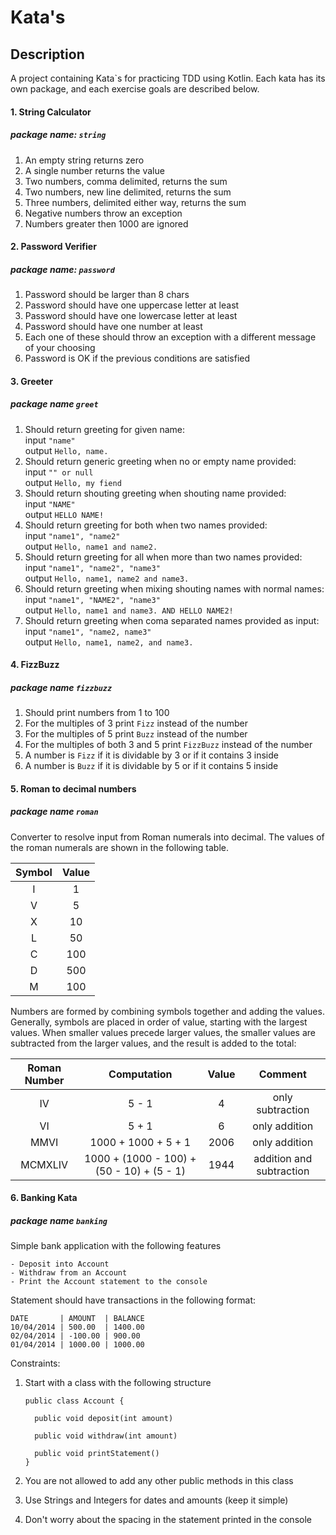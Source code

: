 # Kata's

## Description
A project containing Kata`s for practicing TDD using Kotlin. Each kata has its own package, and each exercise goals are described below.

#### 1. String Calculator
##### package name: `string`
1. An empty string returns zero
2. A single number returns the value
3. Two numbers, comma delimited, returns the sum
4. Two numbers, new line delimited, returns the sum
5. Three numbers, delimited either way, returns the sum
6. Negative numbers throw an exception
7. Numbers greater then 1000 are ignored

#### 2. Password Verifier
##### package name: `password`
1. Password should be larger than 8 chars
2. Password should have one uppercase letter at least
3. Password should have one lowercase letter at least
4. Password should have one number at least
5. Each one of these should throw an exception with a different message of your choosing
6. Password is OK if the previous conditions are satisfied

#### 3. Greeter
##### package name `greet`
1. Should return greeting for given name:  
 input ```"name"```  
 output ```Hello, name.```  
2. Should return generic greeting when no or empty name provided:   
 input ```"" or null```  
 output ```Hello, my fiend```  
3. Should return shouting greeting when shouting name provided:  
 input ```"NAME"```  
 output ```HELLO NAME!```  
4. Should return greeting for both when two names provided:  
 input ```"name1", "name2"```  
 output ```Hello, name1 and name2.```  
5. Should return greeting for all when more than two names provided:  
 input ```"name1", "name2", "name3"```  
 output ```Hello, name1, name2 and name3.```  
6. Should return greeting when mixing shouting names with normal names:  
 input ```"name1", "NAME2", "name3"```  
 output ```Hello, name1 and name3. AND HELLO NAME2!```
7. Should return greeting when coma separated names provided as input:  
 input ```"name1", "name2, name3"```  
 output ```Hello, name1, name2, and name3.```
 
#### 4. FizzBuzz
##### package name `fizzbuzz`
1. Should print numbers from 1 to 100
2. For the multiples of 3 print `Fizz` instead of the number
3. For the multiples of 5 print `Buzz` instead of the number
4. For the multiples of both 3 and 5 print `FizzBuzz` instead of the number
5. A number is `Fizz` if it is dividable by 3 or if it contains 3 inside
6. A number is `Buzz` if it is dividable by 5 or if it contains 5 inside

#### 5. Roman to decimal numbers
##### package name `roman`
Converter to resolve input from Roman numerals into decimal. The values of the roman numerals are shown in the following table.

| Symbol | Value |
|:------:|:-----:|
| I      | 1     |
| V      | 5     |
| X      | 10    |
| L      | 50    |
| C      | 100   |
| D      | 500   |
| M      | 100   |  

Numbers are formed by combining symbols together and adding the values. Generally, symbols are placed in order of value, starting with the largest values. When smaller values precede larger values, the smaller values are subtracted from the larger values, and the result is added to the total:

| Roman Number | Computation                               | Value | Comment                  |
|:------------:|:-----------------------------------------:|:-----:|:-------:                 |
|IV            | 5 - 1                                     | 4     | only subtraction         |
|VI            | 5 + 1                                     | 6     | only addition            |
|MMVI          | 1000 + 1000 + 5 + 1                       | 2006  | only addition            |
|MCMXLIV       | 1000 + (1000 - 100) + (50 - 10) + (5 - 1) | 1944  | addition and subtraction |

#### 6. Banking Kata
##### package name `banking`
Simple bank application with the following features

    - Deposit into Account
    - Withdraw from an Account
    - Print the Account statement to the console

Statement should have transactions in the following format:

    DATE       | AMOUNT  | BALANCE
    10/04/2014 | 500.00  | 1400.00
    02/04/2014 | -100.00 | 900.00
    01/04/2014 | 1000.00 | 1000.00

Constraints:
 1. Start with a class with the following structure

    ```
    public class Account {

      public void deposit(int amount)

      public void withdraw(int amount)

      public void printStatement()
    }
    ```
 2. You are not allowed to add any other public methods in this class
 3. Use Strings and Integers for dates and amounts (keep it simple)
 4. Don't worry about the spacing in the statement printed in the console
